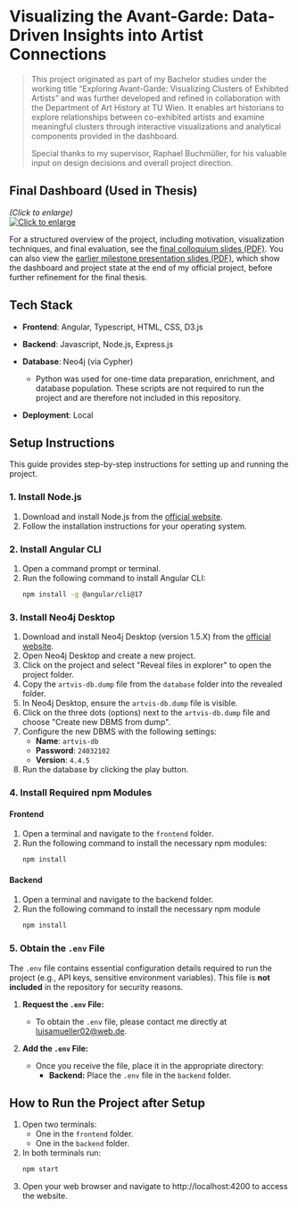 # Visualizing the Avant-Garde: Data-Driven Insights into Artist Connections

> This project originated as part of my Bachelor studies under the working title “Exploring Avant-Garde: Visualizing Clusters of Exhibited Artists” and was further developed and refined in collaboration with the Department of Art History at TU Wien. It enables art historians to explore relationships between co-exhibited artists and examine meaningful clusters through interactive visualizations and analytical components provided in the dashboard.
>
> Special thanks to my supervisor, Raphael Buchmüller, for his valuable input on design decisions and overall project direction.

## Final Dashboard (Used in Thesis)
_(Click to enlarge)_  
[![Click to enlarge](https://github.com/user-attachments/assets/d8463bef-2e05-421f-b4c0-d55e64cce301)]([https://github.com/user-attachments/assets/d9a7db17-ed59-4b67-8533-edf1ffd4933f](https://github.com/user-attachments/assets/d8463bef-2e05-421f-b4c0-d55e64cce301))

For a structured overview of the project, including motivation, visualization techniques, and final evaluation, see the [final colloquium slides (PDF)](docs/colloquium_slides.pdf).
You can also view the [earlier milestone presentation slides (PDF)](docs/early_project_presentation.pdf), which show the dashboard and project state at the end of my official project, before further refinement for the final thesis.

## Tech Stack

- **Frontend**: Angular, Typescript, HTML, CSS, D3.js
- **Backend**: Javascript, Node.js, Express.js
- **Database**: Neo4j (via Cypher)
  - Python was used for one-time data preparation, enrichment, and database population. These scripts are not required to run the project and are therefore not included in this repository.


- **Deployment**: Local

## Setup Instructions

This guide provides step-by-step instructions for setting up and running the project.

### 1. Install Node.js
1. Download and install Node.js from the [official website](https://nodejs.org/en/download/).
2. Follow the installation instructions for your operating system.

### 2. Install Angular CLI
1. Open a command prompt or terminal.
2. Run the following command to install Angular CLI:
   ```bash
   npm install -g @angular/cli@17
    ```

### 3. Install Neo4j Desktop
1. Download and install Neo4j Desktop (version 1.5.X) from the [official website](https://neo4j.com/deployment-center/#desktop).
2. Open Neo4j Desktop and create a new project.
3. Click on the project and select "Reveal files in explorer" to open the project folder.
4. Copy the `artvis-db.dump` file from the `database` folder into the revealed folder.
5. In Neo4j Desktop, ensure the `artvis-db.dump` file is visible.
6. Click on the three dots (options) next to the `artvis-db.dump` file and choose "Create new DBMS from dump".
7. Configure the new DBMS with the following settings:
   - **Name**: `artvis-db`
   - **Password**: `24032102`
   - **Version**: `4.4.5`
8. Run the database by clicking the play button.

### 4. Install Required npm Modules
#### Frontend
1. Open a terminal and navigate to the `frontend` folder.
2. Run the following command to install the necessary npm modules:
   ```bash
   npm install
    ```
#### Backend
1. Open a terminal and navigate to the backend folder.
2. Run the following command to install the necessary npm module
    ```bash
   npm install
     ```

### 5. Obtain the `.env` File
The `.env` file contains essential configuration details required to run the project (e.g., API keys, sensitive environment variables). This file is **not included** in the repository for security reasons.

1. **Request the `.env` File:**
   - To obtain the `.env` file, please contact me directly at luisamueller02@web.de.

2. **Add the `.env` File:**
   - Once you receive the file, place it in the appropriate directory:
     - **Backend:** Place the `.env` file in the `backend` folder.


## How to Run the Project after Setup

1. Open two terminals:
   - One in the `frontend` folder.
   - One in the `backend` folder.
2. In both terminals run:
   ```bash
   npm start
    ```
3. Open your web browser and navigate to http://localhost:4200 to access the website.

